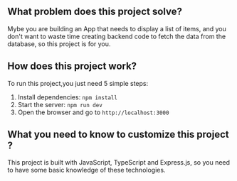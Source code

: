 ## What problem does this project solve?

Mybe you are building an App that needs to display a list of items, and you don't want to waste time creating backend code to fetch the data from the database, so this project is for you.

## How does this project work?

To run this project,you just need 5 simple steps:

1. Install dependencies: `npm install`
2. Start the server: `npm run dev`
3. Open the browser and go to `http://localhost:3000`

## What you need to know to customize this project ?

This project is built with JavaScript, TypeScript and Express.js, so you need to have some basic knowledge of these technologies.
